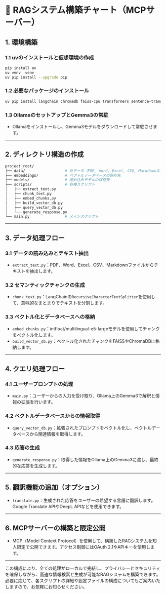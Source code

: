 # 🧱 RAGシステム構築チャート（MCPサーバー）

## 1. 環境構築

### 1.1 uvのインストールと仮想環境の作成

```bash
pip install uv
uv venv .venv
uv pip install --upgrade pip
```

### 1.2 必要なパッケージのインストール

```bash
uv pip install langchain chromadb faiss-cpu transformers sentence-transformers pypdf python-docx openpyxl pandas
```

### 1.3 OllamaのセットアップとGemma3の常駐

- Ollamaをインストールし、Gemma3モデルをダウンロードして常駐させます。

---

## 2. ディレクトリ構造の作成

```bash
project_root/
├── data/                  # 元データ（PDF, Word, Excel, CSV, Markdownなど）
├── embeddings/            # ベクトルデータベースの保存先
├── models/                # 埋め込みモデルの保存先
├── scripts/               # 各種スクリプト
│   ├── extract_text.py
│   ├── chunk_text.py
│   ├── embed_chunks.py
│   ├── build_vector_db.py
│   ├── query_vector_db.py
│   └── generate_response.py
└── main.py                # メインスクリプト
```

---

## 3. データ処理フロー

### 3.1 データの読み込みとテキスト抽出
- `extract_text.py`：PDF、Word、Excel、CSV、Markdownファイルからテキストを抽出します。

### 3.2 セマンティックチャンクの生成
- `chunk_text.py`：LangChainの`RecursiveCharacterTextSplitter`を使用して、意味的なまとまりでテキストを分割します。

### 3.3 ベクトル化とデータベースへの格納
- `embed_chunks.py`：intfloat/multilingual-e5-largeモデルを使用してチャンクをベクトル化します。
- `build_vector_db.py`：ベクトル化されたチャンクをFAISSやChromaDBに格納します。

---

## 4. クエリ処理フロー

### 4.1 ユーザープロンプトの処理
- `main.py`：ユーザーからの入力を受け取り、Ollama上のGemma3で解釈と情報の拡張を行います。

### 4.2 ベクトルデータベースからの情報取得
- `query_vector_db.py`：拡張されたプロンプトをベクトル化し、ベクトルデータベースから関連情報を取得します。

### 4.3 応答の生成
- `generate_response.py`：取得した情報をOllama上のGemma3に渡し、最終的な応答を生成します。

---

## 5. 翻訳機能の追加（オプション）
- `translate.py`：生成された応答をユーザーの希望する言語に翻訳します。Google Translate APIやDeepL APIなどを使用できます。

---

## 6. MCPサーバーの構築と限定公開
- MCP（Model Context Protocol）を使用して、構築したRAGシステムを知人限定で公開できます。アクセス制御にはOAuth 2.1やAPIキーを使用します。

---

この構成により、全ての処理がローカルで完結し、プライバシーとセキュリティを確保しながら、高速な情報検索と生成が可能なRAGシステムを構築できます。必要に応じて、各スクリプトの詳細や設定ファイルの構成についてもご案内いたしますので、お気軽にお知らせください。

